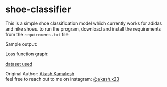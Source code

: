 # shoe-classifier
This is a simple shoe classification model which currently works for adidas and nike shoes. to run the program, download and install the requirements from the `requirements.txt` file 

Sample output:

Loss function graph:

[dataset used](https://www.kaggle.com/datasets/ifeanyinneji/nike-adidas-shoes-for-image-classification-dataset)

Original Author: [Akash Kamalesh](https://github.com/asphytheghoul) <br/>
feel free to reach out to me on instagram: [@akash.x23](https://www.instagram.com/akash.x23/)
